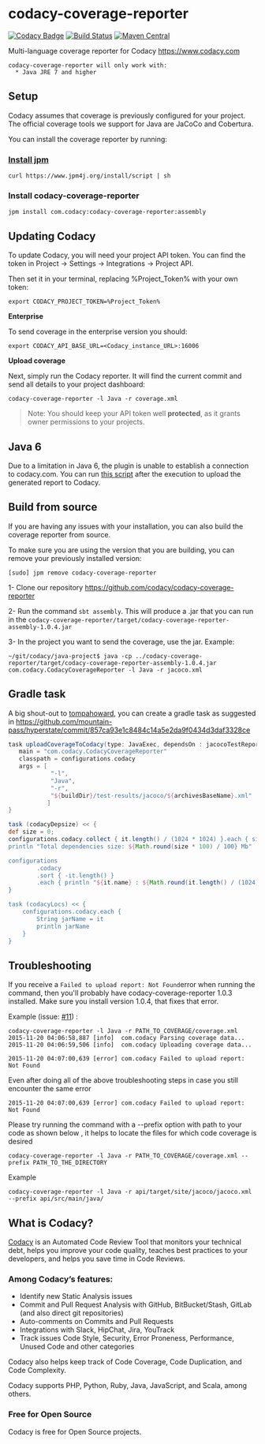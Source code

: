 # codacy-coverage-reporter
[![Codacy Badge](https://api.codacy.com/project/badge/grade/1c524e61cd8640e79b80d406eda8754b)](https://www.codacy.com/app/Codacy/codacy-coverage-reporter)
[![Build Status](https://circleci.com/gh/codacy/codacy-coverage-reporter.png?style=shield&circle-token=:circle-token)](https://circleci.com/gh/codacy/codacy-coverage-reporter)
[![Maven Central](https://maven-badges.herokuapp.com/maven-central/com.codacy/codacy-coverage-reporter/badge.svg)](https://maven-badges.herokuapp.com/maven-central/com.codacy/codacy-coverage-reporter)

Multi-language coverage reporter for Codacy https://www.codacy.com

```
codacy-coverage-reporter will only work with:
  * Java JRE 7 and higher
```

## Setup

Codacy assumes that coverage is previously configured for your project.
The official coverage tools we support for Java are JaCoCo and Cobertura.

You can install the coverage reporter by running:

### [Install jpm](https://www.jpm4j.org/#!/md/install)
```
curl https://www.jpm4j.org/install/script | sh
```

### Install codacy-coverage-reporter
```
jpm install com.codacy:codacy-coverage-reporter:assembly
```

## Updating Codacy

To update Codacy, you will need your project API token. You can find the token in Project -> Settings -> Integrations -> Project API.

Then set it in your terminal, replacing %Project_Token% with your own token:

```
export CODACY_PROJECT_TOKEN=%Project_Token%
```

**Enterprise**

To send coverage in the enterprise version you should:
```
export CODACY_API_BASE_URL=<Codacy_instance_URL>:16006
```

**Upload coverage**

Next, simply run the Codacy reporter. It will find the current commit and send all details to your project dashboard:

```
codacy-coverage-reporter -l Java -r coverage.xml
```

> Note: You should keep your API token well **protected**, as it grants owner permissions to your projects.

## Java 6

Due to a limitation in Java 6, the plugin is unable to establish a connection to codacy.com.
You can run [this script](https://gist.github.com/mrfyda/51cdf48fa0722593db6a) after the execution to upload the generated report to Codacy.


## Build from source

If you are having any issues with your installation, you can also build the coverage reporter from source.

To make sure you are using the version that you are building, you can remove your previously installed version:
```
[sudo] jpm remove codacy-coverage-reporter
```

1- Clone our repository https://github.com/codacy/codacy-coverage-reporter

2- Run the command `sbt assembly`. This will produce a .jar that you can run in the `codacy-coverage-reporter/target/codacy-coverage-reporter-assembly-1.0.4.jar`

3- In the project you want to send the coverage, use the jar. Example:

```
~/git/codacy/java-project$ java -cp ../codacy-coverage-reporter/target/codacy-coverage-reporter-assembly-1.0.4.jar com.codacy.CodacyCoverageReporter -l Java -r jacoco.xml
```

## Gradle task

A big shout-out to [tompahoward](https://github.com/tompahoward), you can create a gradle task as suggested in https://github.com/mountain-pass/hyperstate/commit/857ca93e1c8484c14a5e2da9f0434d3daf3328ce

```gradle
task uploadCoverageToCodacy(type: JavaExec, dependsOn : jacocoTestReport) {
   main = "com.codacy.CodacyCoverageReporter"
   classpath = configurations.codacy
   args = [
            "-l",
            "Java",
            "-r",
            "${buildDir}/test-results/jacoco/${archivesBaseName}.xml"
           ]
}

task (codacyDepsize) << {
def size = 0;
configurations.codacy.collect { it.length() / (1024 * 1024) }.each { size += it }
println "Total dependencies size: ${Math.round(size * 100) / 100} Mb"

configurations
        .codacy
        .sort { -it.length() }
        .each { println "${it.name} : ${Math.round(it.length() / (1024) * 100) / 100} kb" }
}

task (codacyLocs) << {
    configurations.codacy.each {
        String jarName = it
        println jarName
    }
}
```

## Troubleshooting

If you receive a `Failed to upload report: Not Found`error when running the command, then you'll probably have codacy-coverage-reporter 1.0.3 installed. Make sure you install version 1.0.4, that fixes that error.

Example (issue: [#11](https://github.com/codacy/codacy-coverage-reporter/issues/11)) : 
```
codacy-coverage-reporter -l Java -r PATH_TO_COVERAGE/coverage.xml
2015-11-20 04:06:58,887 [info]  com.codacy Parsing coverage data... 
2015-11-20 04:06:59,506 [info]  com.codacy Uploading coverage data... 

2015-11-20 04:07:00,639 [error] com.codacy Failed to upload report: Not Found
```
Even after doing all of the above troubleshooting steps in case you still encounter the same error 

```
2015-11-20 04:07:00,639 [error] com.codacy Failed to upload report: Not Found 
```

Please try running the command with a --prefix option with path to your code  as shown below , it helps to locate the files for which code coverage is desired

```
codacy-coverage-reporter -l Java -r PATH_TO_COVERAGE/coverage.xml --prefix PATH_TO_THE_DIRECTORY 
```

Example

```
codacy-coverage-reporter -l Java -r api/target/site/jacoco/jacoco.xml --prefix api/src/main/java/
```

## What is Codacy?

[Codacy](https://www.codacy.com/) is an Automated Code Review Tool that monitors your technical debt, helps you improve your code quality, teaches best practices to your developers, and helps you save time in Code Reviews.

### Among Codacy’s features:

 - Identify new Static Analysis issues
 - Commit and Pull Request Analysis with GitHub, BitBucket/Stash, GitLab (and also direct git repositories)
 - Auto-comments on Commits and Pull Requests
 - Integrations with Slack, HipChat, Jira, YouTrack
 - Track issues Code Style, Security, Error Proneness, Performance, Unused Code and other categories

Codacy also helps keep track of Code Coverage, Code Duplication, and Code Complexity.

Codacy supports PHP, Python, Ruby, Java, JavaScript, and Scala, among others.

### Free for Open Source

Codacy is free for Open Source projects.

